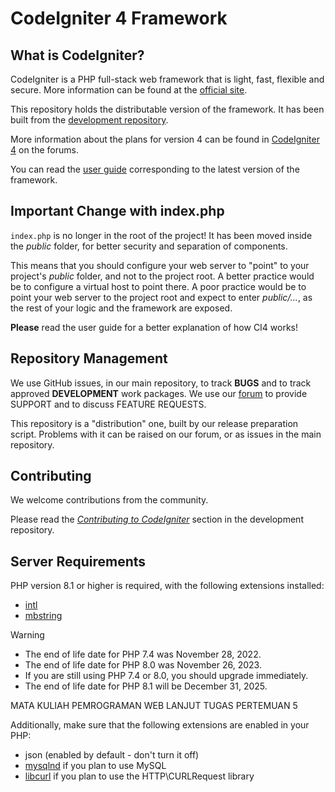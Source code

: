 # CodeIgniter 4 Framework

## What is CodeIgniter?

CodeIgniter is a PHP full-stack web framework that is light, fast, flexible and secure.
More information can be found at the [official site](https://codeigniter.com).

This repository holds the distributable version of the framework.
It has been built from the
[development repository](https://github.com/codeigniter4/CodeIgniter4).

More information about the plans for version 4 can be found in [CodeIgniter 4](https://forum.codeigniter.com/forumdisplay.php?fid=28) on the forums.

You can read the [user guide](https://codeigniter.com/user_guide/)
corresponding to the latest version of the framework.

## Important Change with index.php

`index.php` is no longer in the root of the project! It has been moved inside the *public* folder,
for better security and separation of components.

This means that you should configure your web server to "point" to your project's *public* folder, and
not to the project root. A better practice would be to configure a virtual host to point there. A poor practice would be to point your web server to the project root and expect to enter *public/...*, as the rest of your logic and the
framework are exposed.

**Please** read the user guide for a better explanation of how CI4 works!

## Repository Management

We use GitHub issues, in our main repository, to track **BUGS** and to track approved **DEVELOPMENT** work packages.
We use our [forum](http://forum.codeigniter.com) to provide SUPPORT and to discuss
FEATURE REQUESTS.

This repository is a "distribution" one, built by our release preparation script.
Problems with it can be raised on our forum, or as issues in the main repository.

## Contributing

We welcome contributions from the community.

Please read the [*Contributing to CodeIgniter*](https://github.com/codeigniter4/CodeIgniter4/blob/develop/CONTRIBUTING.md) section in the development repository.

## Server Requirements

PHP version 8.1 or higher is required, with the following extensions installed:

- [intl](http://php.net/manual/en/intl.requirements.php)
- [mbstring](http://php.net/manual/en/mbstring.installation.php)

> [!WARNING]
> - The end of life date for PHP 7.4 was November 28, 2022.
> - The end of life date for PHP 8.0 was November 26, 2023.
> - If you are still using PHP 7.4 or 8.0, you should upgrade immediately.
> - The end of life date for PHP 8.1 will be December 31, 2025.
>

MATA KULIAH PEMROGRAMAN WEB LANJUT
TUGAS PERTEMUAN 5

Additionally, make sure that the following extensions are enabled in your PHP:

- json (enabled by default - don't turn it off)
- [mysqlnd](http://php.net/manual/en/mysqlnd.install.php) if you plan to use MySQL
- [libcurl](http://php.net/manual/en/curl.requirements.php) if you plan to use the HTTP\CURLRequest library
